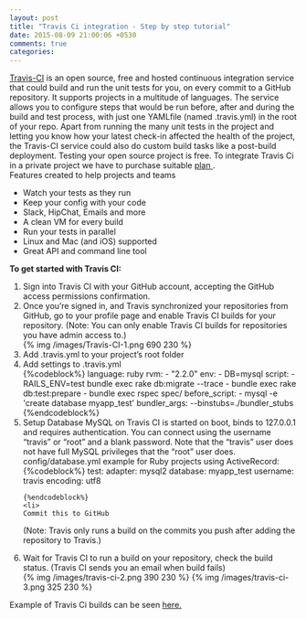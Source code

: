 ```yaml
---
layout: post
title: "Travis Ci integration - Step by step tutorial"
date: 2015-08-09 21:00:06 +0530
comments: true
categories: 
---
```


<div class='post'>
	<div dir="ltr" style="text-align: left;" trbidi="on">
	<a href="https://travis-ci.org/">Travis-CI</a> is an open source, free and hosted continuous integration service that could build and run the unit tests for you, on every commit to a GitHub repository. It supports projects in a multitude of languages. The service allows you to configure steps that would be run before, after and during the build and test process, with just one YAMLfile (named .travis.yml) in the root of your repo. Apart from running the many unit tests in the project and letting you know how your latest check-in affected the health of the project, the Travis-CI service could also do custom build tasks like a post-build deployment. Testing your open source project is free. To integrate Travis Ci in a private project we have to purchase suitable <a href="https://travis-ci.com/plans">plan </a>.
  <br/>
	Features created to help projects and teams
	<ul>
		<li>Watch your tests as they run</li>
		<li>Keep your config with your code</li>
		<li>Slack, HipChat, Emails and more</li>
		<li>A clean VM for every build</li>
		<li>Run your tests in parallel</li>
		<li>Linux and Mac (and iOS) supported</li>
		<li>Great API and command line tool</li>
  </ul>
  <strong>To get started with Travis CI: </strong>
  <br/>
  <ol>
	  <li>
	  	Sign into Travis CI with your GitHub account, accepting the GitHub access permissions confirmation.
		</li>
		<li>
			Once you’re signed in, and Travis synchronized your repositories from GitHub, go to your profile page and enable Travis CI builds for your repository.  (Note: You can only enable Travis CI builds for repositories you have admin access to.)</li>
			{% img /images/Travis-CI-1.png 690 230  %}
		<li>
			Add .travis.yml to your project’s root folder
		</li>
		<li> 
			Add settings to .travis.yml 
		</li>
		{%codeblock%}
		language: ruby
rvm:
  - "2.2.0"
env:
  - DB=mysql
script: 
  - RAILS_ENV=test bundle exec rake db:migrate --trace
  - bundle exec rake db:test:prepare
  - bundle exec rspec spec/
before_script:
  - mysql -e 'create database myapp_test'
bundler_args: --binstubs=./bundler_stubs
		{%endcodeblock%}
		<li>
			Setup Database
MySQL on Travis CI is started on boot, binds to 127.0.0.1 and requires authentication. You can connect using the username “travis” or “root” and a blank password. Note that the “travis” user does not have full MySQL privileges that the “root” user does.</li>
		config/database.yml example for Ruby projects using ActiveRecord:
    {%codeblock%}
    test:
	  adapter: mysql2
	  database: myapp_test
	  username: travis
	  encoding: utf8

    {%endcodeblock%}
    <li>
    Commit this to GitHub
(Note: Travis only runs a build on the commits you push after adding the repository to Travis.)
    </li>
    <li>
    	Wait for Travis CI to run a build on your repository, check the build status. (Travis CI sends you an email when build fails)
    </li>
    {% img /images/travis-ci-2.png 390 230  %}
{% img /images/travis-ci-3.png 325 230 %}
  </ol>
  Example of Travis Ci builds can be seen <a href="https://travis-ci.org/eshaiju/demo_app_with_travis_ci">here.</a>
	</div>
</div>
